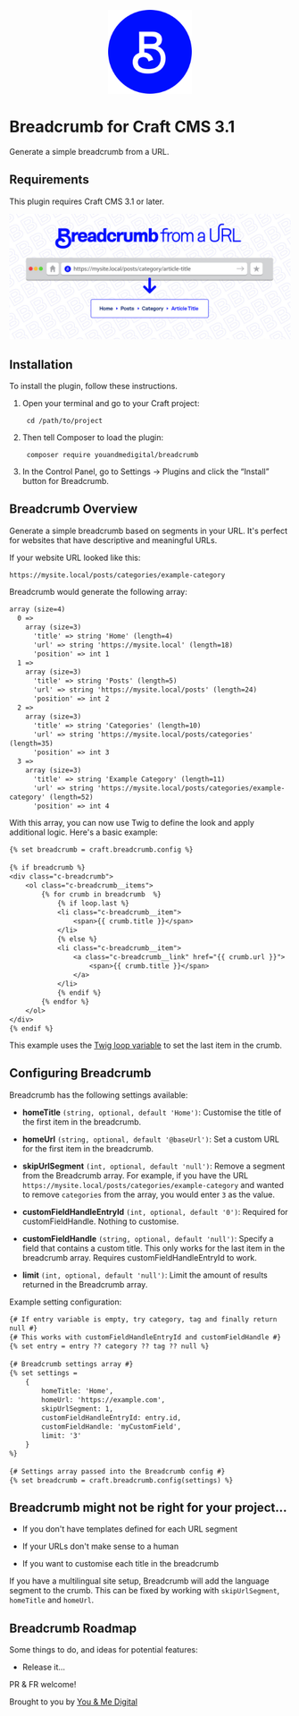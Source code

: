 <p align="center">
    <img src="https://github.com/youandmedigital/craft-breadcrumb/blob/master/src/icon.svg" alt="Craft Breadcrumb" width="150"/>
</p>

# Breadcrumb for Craft CMS 3.1

Generate a simple breadcrumb from a URL.

## Requirements

This plugin requires Craft CMS 3.1 or later.

<p align="center">
    <img src="https://raw.githubusercontent.com/youandmedigital/craft-breadcrumb/master/src/resources/plugin-banner.jpg" alt="Breadcrumb from URL" />
</p>

## Installation

To install the plugin, follow these instructions.

1. Open your terminal and go to your Craft project:

        cd /path/to/project

2. Then tell Composer to load the plugin:

        composer require youandmedigital/breadcrumb

3. In the Control Panel, go to Settings → Plugins and click the “Install” button for Breadcrumb.

## Breadcrumb Overview

Generate a simple breadcrumb based on segments in your URL. It's perfect for websites that have descriptive and meaningful URLs.

If your website URL looked like this:
```
https://mysite.local/posts/categories/example-category
```

Breadcrumb would generate the following array:
```
array (size=4)
  0 =>
    array (size=3)
      'title' => string 'Home' (length=4)
      'url' => string 'https://mysite.local' (length=18)
      'position' => int 1
  1 =>
    array (size=3)
      'title' => string 'Posts' (length=5)
      'url' => string 'https://mysite.local/posts' (length=24)
      'position' => int 2
  2 =>
    array (size=3)
      'title' => string 'Categories' (length=10)
      'url' => string 'https://mysite.local/posts/categories' (length=35)
      'position' => int 3
  3 =>
    array (size=3)
      'title' => string 'Example Category' (length=11)
      'url' => string 'https://mysite.local/posts/categories/example-category' (length=52)
      'position' => int 4
```

With this array, you can now use Twig to define the look and apply additional logic. Here's a basic example:

```
{% set breadcrumb = craft.breadcrumb.config %}

{% if breadcrumb %}
<div class="c-breadcrumb">
    <ol class="c-breadcrumb__items">
        {% for crumb in breadcrumb  %}
            {% if loop.last %}
            <li class="c-breadcrumb__item">
                <span>{{ crumb.title }}</span>
            </li>
            {% else %}
            <li class="c-breadcrumb__item">
                <a class="c-breadcrumb__link" href="{{ crumb.url }}">
                    <span>{{ crumb.title }}</span>
                </a>
            </li>
            {% endif %}
        {% endfor %}
    </ol>
</div>
{% endif %}
```

This example uses the [Twig loop variable](https://twig.symfony.com/doc/2.x/tags/for.html#the-loop-variable) to set the last item in the crumb.

## Configuring Breadcrumb

Breadcrumb has the following settings available:

- **homeTitle** `(string, optional, default 'Home')`: Customise the title of the first item in the breadcrumb.

- **homeUrl** `(string, optional, default '@baseUrl')`: Set a custom URL for the first item in the breadcrumb.

- **skipUrlSegment** `(int, optional, default 'null')`: Remove a segment from the Breadcrumb array. For example, if you have the URL `https://mysite.local/posts/categories/example-category` and wanted to remove `categories` from the array, you would enter `3` as the value.

- **customFieldHandleEntryId** `(int, optional, default '0')`: Required for customFieldHandle. Nothing to customise.

- **customFieldHandle** `(string, optional, default 'null')`: Specify a field that contains a custom title. This only works for the last item in the breadcrumb array. Requires customFieldHandleEntryId to work.

- **limit** `(int, optional, default 'null')`: Limit the amount of results returned in the Breadcrumb array.

Example setting configuration:

```
{# If entry variable is empty, try category, tag and finally return null #}
{# This works with customFieldHandleEntryId and customFieldHandle #}
{% set entry = entry ?? category ?? tag ?? null %}

{# Breadcrumb settings array #}
{% set settings =
    {
        homeTitle: 'Home',
        homeUrl: 'https://example.com',
        skipUrlSegment: 1,
        customFieldHandleEntryId: entry.id,
        customFieldHandle: 'myCustomField',
        limit: '3'
    }
%}

{# Settings array passed into the Breadcrumb config #}
{% set breadcrumb = craft.breadcrumb.config(settings) %}
```

## Breadcrumb might not be right for your project...

- If you don't have templates defined for each URL segment

- If your URLs don't make sense to a human

- If you want to customise each title in the breadcrumb

If you have a multilingual site setup, Breadcrumb will add the language segment to the crumb. This can be fixed by working with `skipUrlSegment`, `homeTitle` and `homeUrl`.


## Breadcrumb Roadmap

Some things to do, and ideas for potential features:

* Release it...

PR & FR welcome!

Brought to you by [You & Me Digital](https://youandme.digital)
